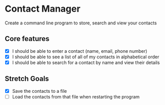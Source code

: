 # Contact Manager

Create a command line program to store, search and view your contacts

## Core features

- [x] I should be able to enter a contact (name, email, phone number)
- [x] I should be able to see a list of all of my contacts in alphabetical order
- [x] I should be able to search for a contact by name and view their details

## Stretch Goals

- [x] Save the contacts to a file
- [ ] Load the contacts from that file when restarting the program
